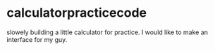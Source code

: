 # calculatorpracticecode
slowely building a little calculator for practice. I would like to make an interface for my guy. 
